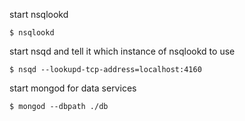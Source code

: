 start nsqlookd

```$ nsqlookd```

start nsqd and tell it which instance of nsqlookd to use

```$ nsqd --lookupd-tcp-address=localhost:4160```

start mongod for data services

```$ mongod --dbpath ./db```